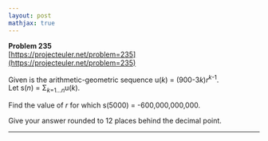 ```yaml
---
layout: post
mathjax: true
---
```

**Problem 235**  
[https://projecteuler.net/problem=235](https://projecteuler.net/problem=235)

<p>
Given is the arithmetic-geometric sequence u(<var>k</var>) = (900-3<var>k</var>)<var>r</var><sup><var>k</var>-1</sup>.<br />
Let s(<var>n</var>) = Σ<sub><var>k</var>=1...<var>n</var></sub>u(<var>k</var>).
</p>
<p>
Find the value of <var>r</var> for which s(5000) = -600,000,000,000.
</p>
<p>
Give your answer rounded to 12 places behind the decimal point.
</p>



---
